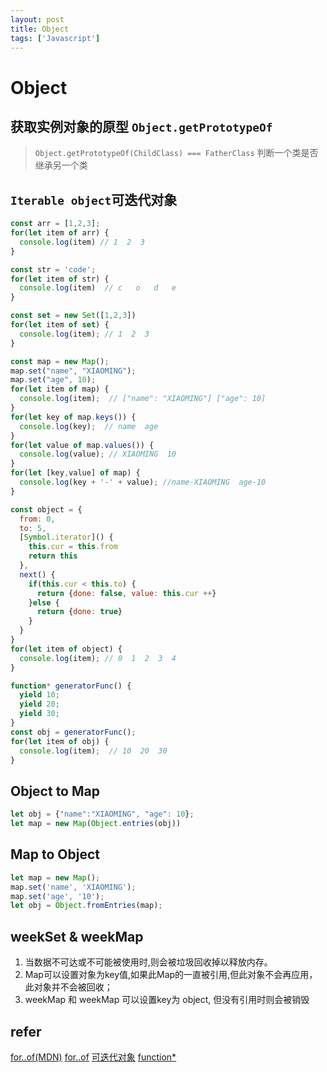 ```yaml
---
layout: post
title: Object
tags: ['Javascript']
---
```

# Object

## 获取实例对象的原型 `Object.getPrototypeOf`

> `Object.getPrototypeOf(ChildClass) === FatherClass` 判断一个类是否继承另一个类

## `Iterable object`可迭代对象

```javascript
const arr = [1,2,3];
for(let item of arr) {
  console.log(item) // 1  2  3
}

const str = 'code';
for(let item of str) {
  console.log(item)  // c   o   d   e
}

const set = new Set([1,2,3])
for(let item of set) {
  console.log(item); // 1  2  3
}

const map = new Map();
map.set("name", "XIAOMING");
map.set("age", 10);
for(let item of map) {
  console.log(item);  // ["name": "XIAOMING"] ["age": 10]
}
for(let key of map.keys()) {
  console.log(key);  // name  age
}
for(let value of map.values()) {
  console.log(value); // XIAOMING  10
}
for(let [key,value] of map) {
  console.log(key + '-' + value); //name-XIAOMING  age-10
}

const object = {
  from: 0,
  to: 5,
  [Symbol.iterator]() {
    this.cur = this.from
    return this
  },
  next() {
    if(this.cur < this.to) {
      return {done: false, value: this.cur ++}
    }else {
      return {done: true}
    }
  }
}
for(let item of object) {
  console.log(item); // 0  1  2  3  4
}

function* generatorFunc() {
  yield 10;
  yield 20;
  yield 30;
}
const obj = generatorFunc();
for(let item of obj) {
  console.log(item);  // 10  20  30
}
```

## Object to Map

```javascript
let obj = {"name":"XIAOMING", "age": 10};
let map = new Map(Object.entries(obj))
```

## Map to Object

```javascript
let map = new Map();
map.set('name', 'XIAOMING');
map.set('age', '10'); 
let obj = Object.fromEntries(map);
```

## weekSet & weekMap

1. 当数据不可达或不可能被使用时,则会被垃圾回收掉以释放内存。
2. Map可以设置对象为key值,如果此Map的一直被引用,但此对象不会再应用，此对象并不会被回收；
3. weekMap 和 weekMap 可以设置key为 object, 但没有引用时则会被销毁

## refer

[for..of(MDN)](https://developer.mozilla.org/zh-CN/docs/Web/JavaScript/Reference/Statements/for...of)
[for..of](https://www.programiz.com/javascript/for-of)
[可迭代对象](https://zh.javascript.info/iterable)
[function*](https://developer.mozilla.org/zh-CN/docs/Web/JavaScript/Reference/Statements/function*)
